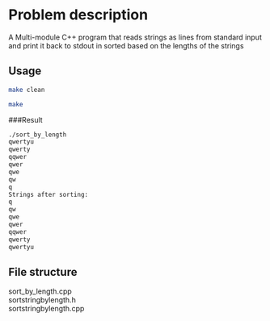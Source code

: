 # Problem description

A Multi-module C++ program that reads strings as lines from standard input and print it back to stdout in sorted based on the lengths of the strings


## Usage

```bash
make clean

make
```
###Result
```bash
./sort_by_length
qwertyu
qwerty
qqwer
qwer
qwe
qw
q
Strings after sorting:
q
qw
qwe
qwer
qqwer
qwerty
qwertyu
```
## File structure
sort_by_length.cpp  
sortstringbylength.h  
sortstringbylength.cpp

